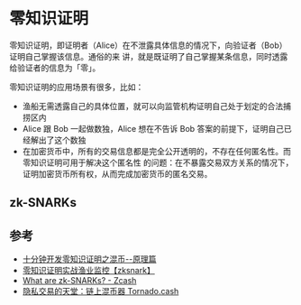 # 零知识证明

零知识证明，即证明者（Alice）在不泄露具体信息的情况下，向验证者（Bob）证明自己掌握该信息。通俗的来
讲，就是既证明了自己掌握某条信息，同时透露给验证者的信息为「零」。

零知识证明的应用场景有很多，比如：

- 渔船无需透露自己的具体位置，就可以向监管机构证明自己处于划定的合法捕捞区内
- Alice 跟 Bob 一起做数独，Alice 想在不告诉 Bob 答案的前提下，证明自己已经解出了这个数独
- 在加密货币中，所有的交易信息都是完全公开透明的，不存在任何匿名性。而零知识证明可用于解决这个匿名性
  的问题：在不暴露交易双方关系的情况下，证明加密货币所有权，从而完成加密货币的匿名交易。

## zk-SNARKs

## 参考

- [十分钟开发零知识证明之混币--原理篇](https://www.whatsblockchain.com/posts/11d5a5c5.html)
- [零知识证明实战渔业监控【zksnark】](http://blog.hubwiz.com/2020/05/10/zksnark-hands-on-tutorial/)
- [What are zk-SNARKs? - Zcash](https://z.cash/technology/zksnarks/)
- [隐私交易的天堂：链上混币器 Tornado.cash](https://paper.seebug.org/1497/)
